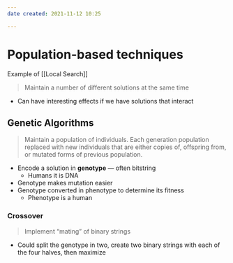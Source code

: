 ```yaml
---
date created: 2021-11-12 10:25

---
```


# Population-based techniques

Example of [[Local Search]]

> Maintain a number of different solutions at the same time

- Can have interesting effects if we have solutions that interact

## Genetic Algorithms

> Maintain a population of individuals. Each generation population replaced with new individuals that are either copies of, offspring from, or mutated forms of previous population.

- Encode a solution in **genotype** — often bitstring
  - Humans it is DNA
- Genotype makes mutation easier
- Genotype converted in phenotype to determine its fitness
  - Phenotype is a human

### Crossover

> Implement “mating” of binary strings

- Could split the genotype in two, create two binary strings with each of the four halves, then maximize

